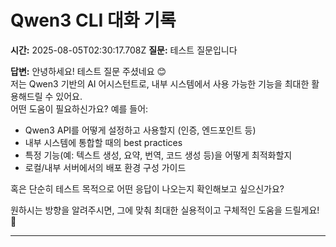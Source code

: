# Qwen3 CLI 대화 기록

**시간:** 2025-08-05T02:30:17.708Z
**질문:** 테스트 질문입니다

**답변:**
안녕하세요! 테스트 질문 주셨네요 😊  
저는 Qwen3 기반의 AI 어시스턴트로, 내부 시스템에서 사용 가능한 기능을 최대한 활용해드릴 수 있어요.  
어떤 도움이 필요하신가요? 예를 들어:

- Qwen3 API를 어떻게 설정하고 사용할지 (인증, 엔드포인트 등)
- 내부 시스템에 통합할 때의 best practices
- 특정 기능(예: 텍스트 생성, 요약, 번역, 코드 생성 등)을 어떻게 최적화할지
- 로컬/내부 서버에서의 배포 환경 구성 가이드

혹은 단순히 테스트 목적으로 어떤 응답이 나오는지 확인해보고 싶으신가요?

원하시는 방향을 알려주시면, 그에 맞춰 최대한 실용적이고 구체적인 도움을 드릴게요! 🚀

---

